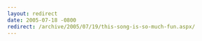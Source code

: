 ```yaml
---
layout: redirect
date: 2005-07-18 -0800
redirect: /archive/2005/07/19/this-song-is-so-much-fun.aspx/
---
```

